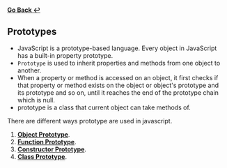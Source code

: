 #### [Go Back ↩](../README.md) 
## Prototypes

- JavaScript is a prototype-based language. Every object in JavaScript has a built-in property prototype.
-  `Prototype` is used to inherit properties and methods from one object to another.
- When a property or method is accessed on an object, it first checks if that property or method exists on the object or object's prototype and its prototype and so on, until it reaches the end of the prototype chain which is null.
- prototype is a class that current object can take methods of.

There are different ways prototype are used in javascript. 

1. [**Object Prototype**](./object-prototype/README.md).
2. [**Function Prototype**](./function-prototype/README.md).
3. [**Constructor Prototype**](./constructor-prototype/README.md).
4. [**Class Prototype**](./class-prototype/README.md).


